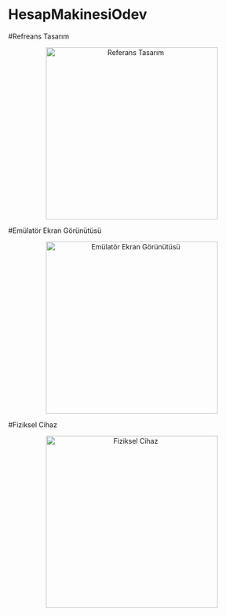 # HesapMakinesiOdev


#Refreans Tasarım
<p align="center">
  <img src="https://i.imgur.com/sg7OpZi.jpg" width="350"  title="Referans Tasarım">
</p>

#Emülatör Ekran Görünütüsü
<p align="center">
  <img src="https://i.imgur.com/cnug3NT.png" width="350"  title="Emülatör Ekran Görünütüsü">
</p>

#Fiziksel Cihaz
<p align="center">
  <img src="https://i.imgur.com/OraHuEe.png" width="350" title="Fiziksel Cihaz">
</p>
